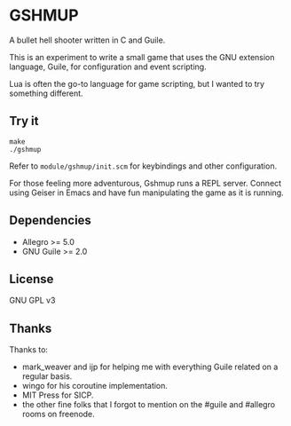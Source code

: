 GSHMUP
======

A bullet hell shooter written in C and Guile.

This is an experiment to write a small game that uses the GNU
extension language, Guile, for configuration and event scripting.

Lua is often the go-to language for game scripting, but I wanted to
try something different.

Try it
------
```
make
./gshmup
```

Refer to `module/gshmup/init.scm` for keybindings and other configuration.

For those feeling more adventurous, Gshmup runs a REPL server. Connect
using Geiser in Emacs and have fun manipulating the game as it is
running.

Dependencies
------------

* Allegro >= 5.0
* GNU Guile >= 2.0

License
-------

GNU GPL v3

Thanks
------
Thanks to:
* mark_weaver and ijp for helping me with everything Guile
  related on a regular basis.
* wingo for his coroutine implementation.
* MIT Press for SICP.
* the other fine folks that I forgot to mention on the #guile and
  #allegro rooms on freenode.
